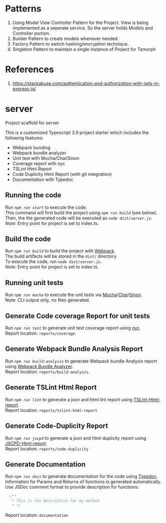 # Patterns

1. Using Model View Controller Pattern for the Project. View is being implemented as a seperate service. So the server holds Models and Controller portion.
2. Builder Pattern to create models whenever needed.
3. Factory Pattern to swtich hashing/encryption technique.
4. Singleton Pattern to maintain a single instance of Project for Tsmorph


# References

1. https://stackabuse.com/authentication-and-authorization-with-jwts-in-express-js/

# server

Project scaffold for server

This is a customized Typescript 3.9 project starter which includes the following features:
* Webpack bunding
* Webpack bundle analyzer
* Unit test with Mocha/Chai/Sinon
* Coverage report with nyc
* TSLint Html Report
* Code Duplicity Html Report (with git integration)
* Documentation with Typedoc

## Running the code

Run *`npm run start`* to execute the code.  
This command will first build the project using *`npm run build`* (see below).  
Then, the the generated code will be executed as *`node dist/server.js`*.  
*Note:* Entry point for project is set to index.ts.


## Build the code

Run *`npm run build`* to build the project with [Webpack](https://webpack.js.org/).  
The build artifacts will be stored in the `dist/` directory.  
To execute the code, run *`node dist/server.js`*.  
*Note:* Entry point for project is set to index.ts.

## Running unit tests

Run *`npm run mocha`* to execute the unit tests via [Mocha](https://mochajs.org/)/[Chai](https://www.chaijs.com/)/[Sinon](https://sinonjs.org/).  
Note: CLI output only, no files generated.


## Generate Code coverage Report for unit tests

Run *`npm run test`* to generate unit test coverage report using [nyc](https://github.com/istanbuljs/nyc).  
Report location: `reports/coverage`.


## Generate Webpack Bundle Analysis Report

Run *`npm run build:analysis`* to generate Webpack bundle Analysis report using [Webpack Bundle Analyzer](https://www.npmjs.com/package/webpack-bundle-analyzer).    
Report location: `reports/build-analysis`.


## Generate TSLint Html Report

Run *`npm run lint`* to generate a json and html lint report using [TSLint-Html-report](https://www.npmjs.com/package/tslint-html-report).  
Report location: `reports/tslint-html-report`


## Generate Code-Duplicity Report

Run *`npm run jscpd`* to generate a json and html duplicity report using [JSCPD-Html-report](https://www.npmjs.com/package/jscpd-html-reporter).  
Report location: `reports/code-duplicity`  


## Generate Documentation

Run *`npm run docs`* to generate documentation for the code using [Typedoc](https://typedoc.org/).  
Information for Params and Returns of functions is generated automatically.  
Use JSDoc comment format to provide description for functions:
```Javascript
  /**
   * This is the description for my method
   * */  
```
Report location: `documentation`  
